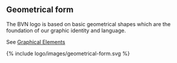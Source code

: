 <section id="logo-page-geometrical-form"></section>


## Geometrical form

The BVN logo is based on basic geometrical shapes which are the foundation of our graphic identity and language.

See [Graphical Elements]( ../Graphic-Elements/index.html )

{% include logo/images/geometrical-form.svg %}

